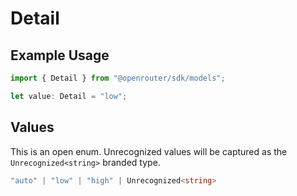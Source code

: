 # Detail

## Example Usage

```typescript
import { Detail } from "@openrouter/sdk/models";

let value: Detail = "low";
```

## Values

This is an open enum. Unrecognized values will be captured as the `Unrecognized<string>` branded type.

```typescript
"auto" | "low" | "high" | Unrecognized<string>
```